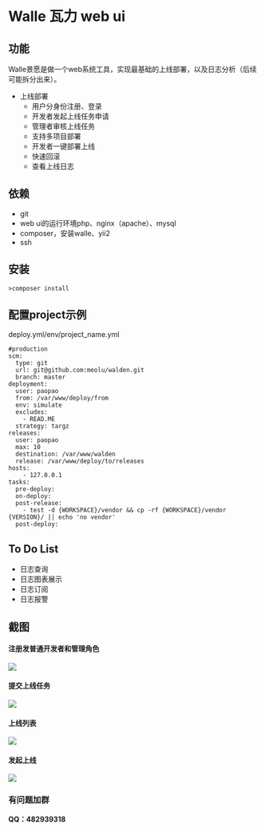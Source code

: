 Walle 瓦力 web ui
==========================

功能
---

Walle景愿是做一个web系统工具，实现最基础的上线部署，以及日志分析（后续可能拆分出来）。

* 上线部署
    * 用户分身份注册、登录
    * 开发者发起上线任务申请
    * 管理者审核上线任务
    * 支持多项目部署
    * 开发者一键部署上线
    * 快速回滚
    * 查看上线日志

依赖
---

* git
* web ui的运行环境php、nginx（apache）、mysql
* composer，安装walle、yii2
* ssh

安装
----
```
>composer install
```

配置project示例
-------

deploy.yml/env/project_name.yml
```
#production
scm:
  type: git
  url: git@github.com:meolu/walden.git
  branch: master
deployment:
  user: paopao 
  from: /var/www/deploy/from
  env: simulate
  excludes:
    - READ.ME
  strategy: targz
releases:
  user: paopao
  max: 10
  destination: /var/www/walden
  release: /var/www/deploy/to/releases
hosts:
    - 127.0.0.1
tasks:
  pre-deploy:
  on-deploy:
  post-release:
    - test -d {WORKSPACE}/vendor && cp -rf {WORKSPACE}/vendor {VERSION}/ || echo 'no vendor'
  post-deploy:                                                                                                                                    
```


To Do List
----------

* 日志查询
* 日志图表展示
* 日志订阅
* 日志报警

截图
---
#### 注册发普通开发者和管理角色
![](https://raw.github.com/meolu/walle-web/master/screenshots/login.png)

#### 提交上线任务
![](https://raw.github.com/meolu/walle-web/master/screenshots/submit.gif)

#### 上线列表
![](https://raw.github.com/meolu/walle-web/master/screenshots/task-list.png)

#### 发起上线
![](https://raw.github.com/meolu/walle-web/master/screenshots/deploy.png)


### 有问题加群
**QQ：482939318**
